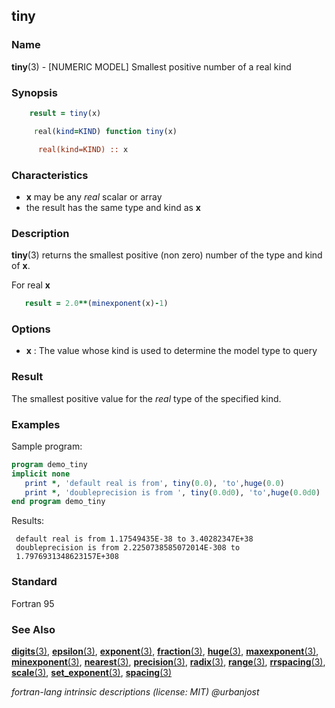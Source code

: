 ## tiny

### **Name**

**tiny**(3) - \[NUMERIC MODEL\] Smallest positive number of a real kind

### **Synopsis**

```fortran
    result = tiny(x)
```

```fortran
     real(kind=KIND) function tiny(x)

      real(kind=KIND) :: x
```

### **Characteristics**

- **x** may be any _real_ scalar or array
- the result has the same type and kind as **x**

### **Description**

**tiny**(3) returns the smallest positive (non zero) number of the
type and kind of **x**.

For real **x**

```fortran
   result = 2.0**(minexponent(x)-1)
```

### **Options**

- **x**
  : The value whose kind is used to determine the model type to query

### **Result**

The smallest positive value for the _real_ type of the specified kind.

### **Examples**

Sample program:

```fortran
program demo_tiny
implicit none
   print *, 'default real is from', tiny(0.0), 'to',huge(0.0)
   print *, 'doubleprecision is from ', tiny(0.0d0), 'to',huge(0.0d0)
end program demo_tiny
```

Results:

```text
 default real is from 1.17549435E-38 to 3.40282347E+38
 doubleprecision is from 2.2250738585072014E-308 to
 1.7976931348623157E+308
```

### **Standard**

Fortran 95

### **See Also**

[**digits**(3)](#digits),
[**epsilon**(3)](#epsilon),
[**exponent**(3)](#exponent),
[**fraction**(3)](#fraction),
[**huge**(3)](#huge),
[**maxexponent**(3)](#maxexponent),
[**minexponent**(3)](#minexponent),
[**nearest**(3)](#nearest),
[**precision**(3)](#precision),
[**radix**(3)](#radix),
[**range**(3)](#range),
[**rrspacing**(3)](#rrspacing),
[**scale**(3)](#scale),
[**set_exponent**(3)](#set_exponent),
[**spacing**(3)](#spacing)

_fortran-lang intrinsic descriptions (license: MIT) \@urbanjost_
